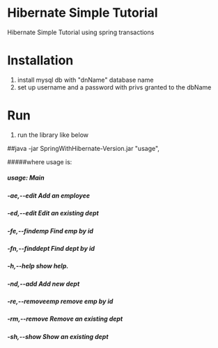 # Hibernate Simple Tutorial
Hibernate Simple Tutorial using spring transactions

# Installation

1. install mysql db with "dnName" database name
2. set up username and a password with privs granted to the dbName

# Run

1. run the library like below

##java -jar SpringWithHibernate-Version.jar "usage",

#####where usage is:

##### usage: Main
##### -ae,--edit <arg>        Add an employee
##### -ed,--edit <arg>        Edit an existing dept
##### -fe,--findemp <arg>     Find emp by id
##### -fn,--finddept <arg>    Find dept by id
##### -h,--help               show help.
##### -nd,--add <arg>         Add new dept
##### -re,--removeemp <arg>   remove emp by id
##### -rm,--remove <arg>      Remove an existing dept
##### -sh,--show              Show an existing dept
